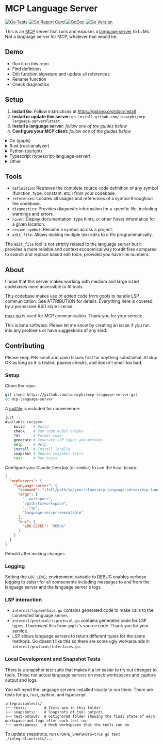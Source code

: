 # MCP Language Server

[![Go Tests](https://github.com/isaacphi/mcp-language-server/actions/workflows/go.yml/badge.svg)](https://github.com/isaacphi/mcp-language-server/actions/workflows/go.yml)
[![Go Report Card](https://goreportcard.com/badge/github.com/isaacphi/mcp-language-server)](https://goreportcard.com/report/github.com/isaacphi/mcp-language-server)
[![GoDoc](https://pkg.go.dev/badge/github.com/isaacphi/mcp-language-server)](https://pkg.go.dev/github.com/isaacphi/mcp-language-server)
[![Go Version](https://img.shields.io/github/go-mod/go-version/isaacphi/mcp-language-server)](https://github.com/isaacphi/mcp-language-server/blob/main/go.mod)

This is an [MCP](https://modelcontextprotocol.io/introduction) server that runs and exposes a [language server](https://microsoft.github.io/language-server-protocol/) to LLMs. Not a language server for MCP, whatever that would be.

## Demo

- Run it on this repo.
- Find definition
- Edit function signature and update all references
- Rename function
- Check diagnostics

## Setup

1. **Install Go**: Follow instructions at <https://golang.org/doc/install>
2. **Install or update this server**: `go install github.com/isaacphi/mcp-language-server@latest`
3. **Install a language server**: _follow one of the guides below_
4. **Configure your MCP client**: _follow one of the guides below_

<details>
  <summary>Go (gopls)</summary>
  <div>
    <p><strong>Install gopls</strong>: <code>go install golang.org/x/tools/gopls@latest</code></p>
    <p><strong>Configure your MCP client</strong>: This will be different but similar for each client. For Claude Desktop, add the following to <code>~/Library/Application\ Support/Claude/claude_desktop_config.json</code></p>

<pre>
{
  "mcpServers": {
    "language-server": {
      "command": "mcp-language-server",
      "args": ["--workspace", "/Users/you/dev/yourproject/", "--lsp", "gopls"],
      "env": {
        "PATH": "/opt/homebrew/bin:/Users/you/go/bin",
        "GOPATH": "/users/you/go",
        "GOCACHE": "/users/you/Library/Caches/go-build",
        "GOMODCACHE": "/Users/you/go/pkg/mod"
      }
    }
  }
}
</pre>

<p><strong>Note</strong>: Not all clients will need these environment variables. For Claude Desktop you will need to update the environment variables above based on your machine and username:</p>
<ul>
  <li><code>PATH</code> needs to contain the path to <code>go</code> and to <code>gopls</code>. Get this with <code>echo $(which go):$(which gopls)</code></li>
  <li><code>GOPATH</code>, <code>GOCACHE</code>, and <code>GOMODCACHE</code> may be different on your machine. These are the defaults.</li>
</ul>

  </div>
</details>
<details>
  <summary>Rust (rust-analyzer)</summary>
  <div>
    <p><strong>Install rust-analyzer</strong>: <code>rustup component add rust-analyzer</code></p>
    <p><strong>Configure your MCP client</strong>: This will be different but similar for each client. For Claude Desktop, add the following to <code>~/Library/Application\ Support/Claude/claude_desktop_config.json</code></p>

<pre>
{
  "mcpServers": {
    "language-server": {
      "command": "mcp-language-server",
      "args": [
        "--workspace",
        "/Users/you/dev/yourproject/",
        "--lsp",
        "rust-analyzer"
      ]
    }
  }
}
</pre>
  </div>
</details>
<details>
  <summary>Python (pyright)</summary>
  <div>
    <p><strong>Install pyright</strong>: <code>npm install -g pyright</code></p>
    <p><strong>Configure your MCP client</strong>: This will be different but similar for each client. For Claude Desktop, add the following to <code>~/Library/Application\ Support/Claude/claude_desktop_config.json</code></p>

<pre>
{
  "mcpServers": {
    "language-server": {
      "command": "mcp-language-server",
      "args": [
        "--workspace",
        "/Users/you/dev/yourproject/",
        "--lsp",
        "pyright",
        "--",
        "--stdio"
      ]
    }
  }
}
</pre>
  </div>
</details>
<details>
  <summary>Typescript (typescript-language-server)</summary>
  <div>
    <p><strong>Install typescript-language-server</strong>: <code>npm install -g typescript typescript-language-server</code></p>
    <p><strong>Configure your MCP client</strong>: This will be different but similar for each client. For Claude Desktop, add the following to <code>~/Library/Application\ Support/Claude/claude_desktop_config.json</code></p>

<pre>
{
  "mcpServers": {
    "language-server": {
      "command": "mcp-language-server",
      "args": [
        "--workspace",
        "/Users/you/dev/yourproject/",
        "--lsp",
        "typescript-language-server",
        "--",
        "--stdio"
      ]
    }
  }
}
</pre>
  </div>
</details>
<details>
  <summary>Other</summary>
  <div>
    <p>I have only tested this repo with the servers above but it should be compatible with many more. Note:</p>
    <ul>
      <li>The language server must communicate over stdio.</li>
      <li>Any aruments after <code>--</code> are sent as arguments to the language server.</li>
      <li>Any env variables are passed on to the language server.</li>
    </ul>
  </div>
</details>

## Tools

- `definition`: Retrieves the complete source code definition of any symbol (function, type, constant, etc.) from your codebase.
- `references`: Locates all usages and references of a symbol throughout the codebase.
- `diagnostics`: Provides diagnostic information for a specific file, including warnings and errors.
- `hover`: Display documentation, type hints, or other hover information for a given location.
- `rename_symbol`: Rename a symbol across a project.
- `edit_file`: Allows making multiple text edits to a file programmatically.

The `edit_file` tool is not strictly related to the language server but it provides a more reliable and context economical way to edit files compared to search and replace based edit tools, provided you have line numbers.

## About

I hope that this server makes working with medium and large sized codebases more accessible to AI tools.

This codebase makes use of edited code from [gopls](https://go.googlesource.com/tools/+/refs/heads/master/gopls/internal/protocol) to handle LSP communication. See ATTRIBUTION for details. Everything here is covered by a permissive BSD style license.

[mcp-go](https://github.com/mark3labs/mcp-go) is used for MCP communication. Thank you for your service.

This is beta software. Please let me know by creating an issue if you run into any problems or have suggestions of any kind.

## Contributing

Please keep PRs small and open Issues first for anything substantial. AI slop OK as long as it is tested, passes checks, and doesn't smell too bad.

### Setup

Clone the repo:

```bash
git clone https://github.com/isaacphi/mcp-language-server.git
cd mcp-language-server
```

A [justfile](https://just.systems/man/en/) is included for convenience:

```bash
just -l
Available recipes:
    build    # Build
    check    # Run code audit checks
    fmt      # Format code
    generate # Generate LSP types and methods
    help     # Help
    install  # Install locally
    snapshot # Update snapshot tests
    test     # Run tests
```

Configure your Claude Desktop (or similar) to use the local binary:

```json
{
  "mcpServers": {
    "language-server": {
      "command": "/full/path/to/your/clone/mcp-language-server/mcp-language-server",
      "args": [
        "--workspace",
        "/path/to/workspace",
        "--lsp",
        "language-server-executable"
      ],
      "env": {
        "LOG_LEVEL": "DEBUG"
      }
    }
  }
}
```

Rebuild after making changes.

### Logging

Setting the `LOG_LEVEL` environment variable to DEBUG enables verbose logging to stderr for all components including messages to and from the language server and the language server's logs.

### LSP interaction

- `internal/lsp/methods.go` contains generated code to make calls to the connected language server.
- `internal/protocol/tsprotocol.go` contains generated code for LSP types. I borrowed this from `gopls`'s source code. Thank you for your service.
- LSP allows language servers to return different types for the same methods. Go doesn't like this so there are some ugly workarounds in `internal/protocol/interfaces.go`.

### Local Development and Snapshot Tests

There is a snapshot test suite that makes it a lot easier to try out changes to tools. These run actual language servers on mock workspaces and capture output and logs.

You will need the language servers installed locally to run them. There are tests for go, rust, python, and typescript.

```
integrationtests/
├── tests/        # Tests are in this folder
├── snapshots/    # Snapshots of tool outputs
├── test-output/  # Gitignored folder showing the final state of each workspace and logs after each test run
└── workspaces/   # Mock workspaces that the tools run on
```

To update snapshots, run `UPDATE_SNAPSHOTS=true go test ./integrationtests/...`
